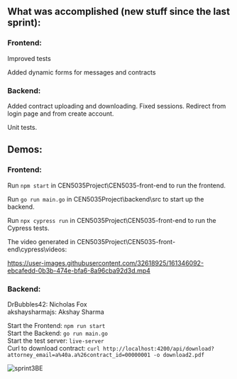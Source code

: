 ## What was accomplished (new stuff since the last sprint):

### Frontend:

Improved tests

Added dynamic forms for messages and contracts

### Backend:

Added contract uploading and downloading. Fixed sessions. Redirect from login page and from create account.

Unit tests.

## Demos:

### Frontend:

Run ```npm start``` in CEN5035Project\CEN5035-front-end to run the frontend.

Run ```go run main.go``` in CEN5035Project\backend\src to start up the backend.

Run ```npx cypress run``` in CEN5035Project\CEN5035-front-end to run the Cypress tests.

The video generated in CEN5035Project\CEN5035-front-end\cypress\videos:


https://user-images.githubusercontent.com/32618925/161346092-ebcafedd-0b3b-474e-bfa6-8a96cba92d3d.mp4



### Backend:
DrBubbles42: Nicholas Fox   
akshaysharmajs: Akshay Sharma 

Start the Frontend: ```npm run start```   
Start the Backend: ```go run main.go```   
Start the test server: `live-server`   
Curl to download contract: `curl http://localhost:4200/api/download?attorney_email=a%40a.a%26contract_id=00000001 -o download2.pdf`   

![sprint3BE](https://user-images.githubusercontent.com/25064175/161361184-0072a022-e9bd-4a44-ba50-0f09d3bf06c7.gif)
